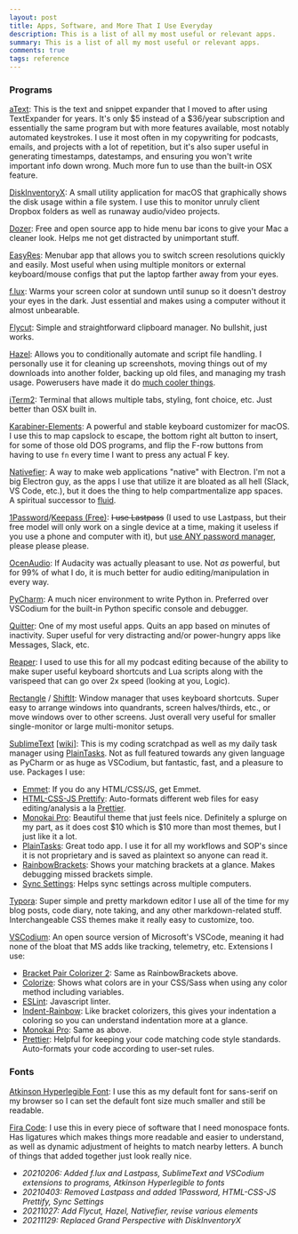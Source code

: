 ```yaml
---
layout: post
title: Apps, Software, and More That I Use Everyday
description: This is a list of all my most useful or relevant apps.
summary: This is a list of all my most useful or relevant apps.
comments: true
tags: reference
---
```


### Programs

[aText](https://trankynam.com/atext/): This is the text and snippet expander that I moved to after using TextExpander for years. It's only $5 instead of a $36/year subscription and essentially the same program but with more features available, most notably automated keystrokes. I use it most often in my copywriting for podcasts, emails, and projects with a lot of repetition, but it's also super useful in generating timestamps, datestamps, and ensuring you won't write important info down wrong. Much more fun to use than the built-in OSX feature.

[DiskInventoryX](http://derlien.com/): A small utility application for macOS that graphically shows the disk usage within a file system. I use this to monitor unruly client Dropbox folders as well as runaway audio/video projects.

[Dozer](https://github.com/Mortennn/Dozer): Free and open source app to hide menu bar icons to give your Mac a cleaner look. Helps me not get distracted by unimportant stuff.

[EasyRes](http://easyresapp.com/): Menubar app that allows you to switch screen resolutions quickly and easily. Most useful when using multiple monitors or external keyboard/mouse configs that put the laptop farther away from your eyes.

[f.lux](https://justgetflux.com/): Warms your screen color at sundown until sunup so it doesn't destroy your eyes in the dark. Just essential and makes using a computer without it almost unbearable.

[Flycut](https://github.com/TermiT/Flycut): Simple and straightforward clipboard manager. No bullshit, just works.

[Hazel](https://www.noodlesoft.com/): Allows you to conditionally automate and script file handling. I personally use it for cleaning up screenshots, moving things out of my downloads into another folder, backing up old files, and managing my trash usage. Powerusers have made it do [much cooler things](https://www.asianefficiency.com/technology/hazel-intro/).

[iTerm2](https://iterm2.com/): Terminal that allows multiple tabs, styling, font choice, etc. Just better than OSX built in.

[Karabiner-Elements](https://karabiner-elements.pqrs.org/): A powerful and stable keyboard customizer for macOS. I use this to map capslock to escape, the bottom right alt button to insert, for some of those old DOS programs, and flip the F-row buttons from having to use `fn` every time I want to press any actual F key.

[Nativefier](https://github.com/nativefier/nativefier): A way to make web applications "native" with Electron. I'm not a big Electron guy, as the apps I use that utilize it are bloated as all hell (Slack, VS Code, etc.), but it does the thing to help compartmentalize app spaces. A spiritual successor to [fluid](https://www.fluidapp.com/developer/).

[1Password](https://www.1password.com/)/[Keepass (Free)](https://keepass.info/index.html): ~~I use Lastpass~~ (I used to use Lastpass, but their free model will only work on a single device at a time, making it useless if you use a phone and computer with it), but [use ANY password manager](https://www.tomsguide.com/us/password-manager-pros-cons,news-19018.html), please please please.

[OcenAudio](https://www.ocenaudio.com/en/): If Audacity was actually pleasant to use. Not *as* powerful, but for 99% of what I do, it is much better for audio editing/manipulation in every way.

[PyCharm](https://www.jetbrains.com/pycharm/): A much nicer environment to write Python in. Preferred over VSCodium for the built-in Python specific console and debugger.

[Quitter](https://marco.org/apps): One of my most useful apps. Quits an app based on minutes of inactivity. Super useful for very distracting and/or power-hungry apps like Messages, Slack, etc.

[Reaper](https://www.reaper.fm/): I used to use this for all my podcast editing because of the ability to make super useful keyboard shortcuts and Lua scripts along with the varispeed that can go over 2x speed (looking at you, Logic).

[Rectangle](https://rectangleapp.com/) / [ShiftIt](https://github.com/fikovnik/ShiftIt): Window manager that uses keyboard shortcuts. Super easy to arrange windows into quandrants, screen halves/thirds, etc., or move windows over to other screens. Just overall very useful for smaller single-monitor or large multi-monitor setups.

[SublimeText](https://www.sublimetext.com/) [[wiki]](https://www.tinybrain.fans/sublime-text.html): This is my coding scratchpad as well as my daily task manager using [PlainTasks](https://github.com/aziz/PlainTasks). Not as full featured towards any given language as PyCharm or as huge as VSCodium, but fantastic, fast, and a pleasure to use. Packages I use:

- [Emmet](https://emmet.io/blog/sublime-text-3/): If you do any HTML/CSS/JS, get Emmet.
- [HTML-CSS-JS Prettify](https://packagecontrol.io/packages/HTML-CSS-JS%20Prettify): Auto-formats different web files for easy editing/analysis a la [Prettier](https://prettier.io/).
- [Monokai Pro](https://monokai.pro/): Beautiful theme that just feels nice. Definitely a splurge on my part, as it does cost $10 which is $10 more than most themes, but I just like it a lot.
- [PlainTasks](https://github.com/aziz/PlainTasks): Great todo app. I use it for all my workflows and SOP's since it is not proprietary and is saved as plaintext so anyone can read it.
- [RainbowBrackets](https://packagecontrol.io/packages/RainbowBrackets): Shows your matching brackets at a glance. Makes debugging missed brackets simple.
- [Sync Settings](https://packagecontrol.io/packages/Sync%20Settings): Helps sync settings across multiple computers.

[Typora](https://typora.io/): Super simple and pretty markdown editor I use all of the time for my blog posts, code diary, note taking, and any other markdown-related stuff. Interchangeable CSS themes make it really easy to customize, too.

[VSCodium](https://vscodium.com/): An open source version of Microsoft's VSCode, meaning it had none of the bloat that MS adds like tracking, telemetry, etc. Extensions I use:

- [Bracket Pair Colorizer 2](https://open-vsx.org/extension/CoenraadS/bracket-pair-colorizer-2): Same as RainbowBrackets above.
- [Colorize](https://github.com/KamiKillertO/vscode-colorize/): Shows what colors are in your CSS/Sass when using any color method including variables.
- [ESLint](https://eslint.org/): Javascript linter.
- [Indent-Rainbow](https://open-vsx.org/vscode/item?itemName=oderwat.indent-rainbow): Like bracket colorizers, this gives your indentation a coloring so you can understand indentation more at a glance.
- [Monokai Pro](https://monokai.pro/): Same as above.
- [Prettier](https://prettier.io/): Helpful for keeping your code matching code style standards. Auto-formats your code according to user-set rules.

### Fonts

[Atkinson Hyperlegible Font](https://brailleinstitute.org/freefont): I use this as my default font for sans-serif on my browser so I can set the default font size much smaller and still be readable. 

[Fira Code](https://github.com/tonsky/FiraCode): I use this in every piece of software that I need monospace fonts. Has ligatures which makes things more readable and easier to understand, as well as dynamic adjustment of heights to match nearby letters. A bunch of things that added together just look really nice.

- _20210206: Added f.lux and Lastpass, SublimeText and VSCodium extensions to programs, Atkinson Hyperlegible to fonts_
- _20210403: Removed Lastpass and added 1Password, HTML-CSS-JS Prettify, Sync Settings_
- _20211027: Add Flycut, Hazel, Nativefier, revise various elements_
- *20211129: Replaced Grand Perspective with DiskInventoryX*

<!-- --- 

- _202XXXXX: Update format_ -->


